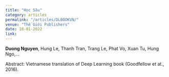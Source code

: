 ```yaml
---
title: "Học Sâu"
category: articles
permalink: "/articles/DLBOOKVN/"
venue: "Thế Giới Publishers"
date: 10-01-2022
link:
---
```

[comment]: <>
<b>Duong Nguyen</b>, Hung Le, Thanh Tran, Trang Le, Phat Vo, Xuan Tu, Hung Ngo,...

Abstract: Vietnamese translation of Deep Learning book (Goodfellow et at., 2016). 
